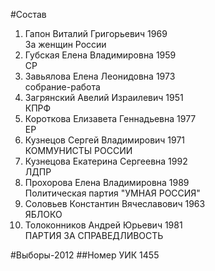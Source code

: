 #Состав
1. Гапон Виталий Григорьевич 1969   
    За женщин России
2. Губская Елена Владимировна 1959   
    СР
3. Завьялова Елена Леонидовна 1973   
    собрание-работа
4. Загрянский Авелий Израилевич 1951   
    КПРФ
5. Короткова Елизавета Геннадьевна 1977   
    ЕР
6. Кузнецов Сергей Владимирович 1971   
    КОММУНИСТЫ РОССИИ
7. Кузнецова Екатерина Сергеевна 1992   
    ЛДПР
8. Прохорова Елена Владимировна 1989   
    Политическая партия "УМНАЯ РОССИЯ"
9. Соловьев Константин Вячеславович 1963   
    ЯБЛОКО
10. Толоконников Андрей Юрьевич 1981   
    ПАРТИЯ ЗА СПРАВЕДЛИВОСТЬ

#Выборы-2012
##Номер УИК
1455